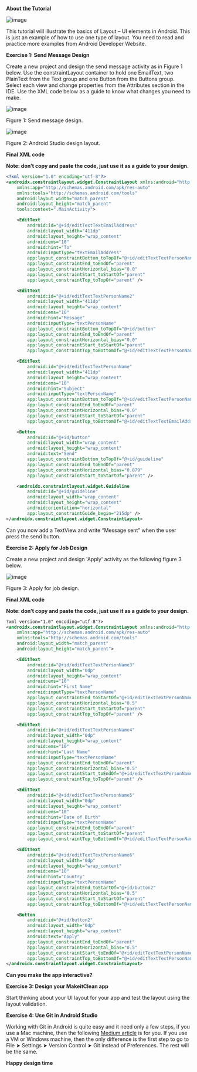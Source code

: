 **About the Tutorial**

![image](uploads/ff971689644c8b4dcbb0f7d1aeb6be01/image.png)

 
This tutorial will illustrate the basics of Layout – UI elements in Android. This is just an example of how to use one type of layout. You need to read and practice more examples from Android Developer Website.
 

**Exercise 1: Send Message Design**

Create a new project and design the send message activity as in Figure 1 below. Use the constraintLayout container to hold one EmailText, two PlainText from the Text group and one Button from the Buttons group. Select each view and change properties from the Attributes section in the IDE. Use the XML code below as a guide to know what changes you need to make. 
 
![image](uploads/940f012f4c0c25900c2e1d7c66831827/image.png)

Figure 1: Send message design.

![image](uploads/7feb9c5f7e0eaace9769e6e57c67d748/image.png)

Figure 2: Android Studio design layout.


**Final XML code**

__**Note: don’t copy and paste the code, just use it as a guide to your design.**__

```xml
<?xml version="1.0" encoding="utf-8"?>
<androidx.constraintlayout.widget.ConstraintLayout xmlns:android="http://schemas.android.com/apk/res/android"
    xmlns:app="http://schemas.android.com/apk/res-auto"
    xmlns:tools="http://schemas.android.com/tools"
    android:layout_width="match_parent"
    android:layout_height="match_parent"
    tools:context=".MainActivity">

    <EditText
        android:id="@+id/editTextTextEmailAddress"
        android:layout_width="411dp"
        android:layout_height="wrap_content"
        android:ems="10"
        android:hint="To"
        android:inputType="textEmailAddress"
        app:layout_constraintBottom_toTopOf="@+id/editTextTextPersonName"
        app:layout_constraintEnd_toEndOf="parent"
        app:layout_constraintHorizontal_bias="0.0"
        app:layout_constraintStart_toStartOf="parent"
        app:layout_constraintTop_toTopOf="parent" />

    <EditText
        android:id="@+id/editTextTextPersonName2"
        android:layout_width="411dp"
        android:layout_height="wrap_content"
        android:ems="10"
        android:hint="Message"
        android:inputType="textPersonName"
        app:layout_constraintBottom_toTopOf="@+id/button"
        app:layout_constraintEnd_toEndOf="parent"
        app:layout_constraintHorizontal_bias="0.0"
        app:layout_constraintStart_toStartOf="parent"
        app:layout_constraintTop_toBottomOf="@+id/editTextTextPersonName" />

    <EditText
        android:id="@+id/editTextTextPersonName"
        android:layout_width="411dp"
        android:layout_height="wrap_content"
        android:ems="10"
        android:hint="Subject"
        android:inputType="textPersonName"
        app:layout_constraintBottom_toTopOf="@+id/editTextTextPersonName2"
        app:layout_constraintEnd_toEndOf="parent"
        app:layout_constraintHorizontal_bias="0.0"
        app:layout_constraintStart_toStartOf="parent"
        app:layout_constraintTop_toBottomOf="@+id/editTextTextEmailAddress" />

    <Button
        android:id="@+id/button"
        android:layout_width="wrap_content"
        android:layout_height="wrap_content"
        android:text="Send"
        app:layout_constraintBottom_toTopOf="@+id/guideline"
        app:layout_constraintEnd_toEndOf="parent"
        app:layout_constraintHorizontal_bias="0.879"
        app:layout_constraintStart_toStartOf="parent" />

    <androidx.constraintlayout.widget.Guideline
        android:id="@+id/guideline"
        android:layout_width="wrap_content"
        android:layout_height="wrap_content"
        android:orientation="horizontal"
        app:layout_constraintGuide_begin="215dp" />
</androidx.constraintlayout.widget.ConstraintLayout>
```
Can you now add a TextView and write “Message sent” when the user press the send button.

**Exercise 2: Apply for Job Design**

Create a new project and design 'Apply' activity as the following figure 3 below. 


![image](uploads/be2f12f38a16dd62277ab86db74eabaf/image.png)

Figure 3: Apply for job design.

**Final XML code** 

**Note: don’t copy and paste the code, just use it as a guide to your design.**  

```xml
?xml version="1.0" encoding="utf-8"?>
<androidx.constraintlayout.widget.ConstraintLayout xmlns:android="http://schemas.android.com/apk/res/android"
    xmlns:app="http://schemas.android.com/apk/res-auto"
    xmlns:tools="http://schemas.android.com/tools"
    android:layout_width="match_parent"
    android:layout_height="match_parent">

    <EditText
        android:id="@+id/editTextTextPersonName3"
        android:layout_width="0dp"
        android:layout_height="wrap_content"
        android:ems="10"
        android:hint="First Name"
        android:inputType="textPersonName"
        app:layout_constraintEnd_toStartOf="@+id/editTextTextPersonName4"
        app:layout_constraintHorizontal_bias="0.5"
        app:layout_constraintStart_toStartOf="parent"
        app:layout_constraintTop_toTopOf="parent" />

    <EditText
        android:id="@+id/editTextTextPersonName4"
        android:layout_width="0dp"
        android:layout_height="wrap_content"
        android:ems="10"
        android:hint="Last Name"
        android:inputType="textPersonName"
        app:layout_constraintEnd_toEndOf="parent"
        app:layout_constraintHorizontal_bias="0.5"
        app:layout_constraintStart_toEndOf="@+id/editTextTextPersonName3"
        app:layout_constraintTop_toTopOf="parent" />

    <EditText
        android:id="@+id/editTextTextPersonName5"
        android:layout_width="0dp"
        android:layout_height="wrap_content"
        android:ems="10"
        android:hint="Date of Birth"
        android:inputType="textPersonName"
        app:layout_constraintEnd_toEndOf="parent"
        app:layout_constraintStart_toStartOf="parent"
        app:layout_constraintTop_toBottomOf="@+id/editTextTextPersonName3" />

    <EditText
        android:id="@+id/editTextTextPersonName6"
        android:layout_width="0dp"
        android:layout_height="wrap_content"
        android:ems="10"
        android:hint="Country"
        android:inputType="textPersonName"
        app:layout_constraintEnd_toStartOf="@+id/button2"
        app:layout_constraintHorizontal_bias="0.5"
        app:layout_constraintStart_toStartOf="parent"
        app:layout_constraintTop_toBottomOf="@+id/editTextTextPersonName5" />

    <Button
        android:id="@+id/button2"
        android:layout_width="0dp"
        android:layout_height="wrap_content"
        android:text="Apply"
        app:layout_constraintEnd_toEndOf="parent"
        app:layout_constraintHorizontal_bias="0.5"
        app:layout_constraintStart_toEndOf="@+id/editTextTextPersonName6"
        app:layout_constraintTop_toBottomOf="@+id/editTextTextPersonName5" />
</androidx.constraintlayout.widget.ConstraintLayout>
```
**Can you make the app interactive?**


**Exercise 3: Design your MakeitClean app**

Start thinking about your UI layout for your app and test the layout using the layout validation.

**Exercise 4: Use Git in Android Studio**

Working with Git in Android is quite easy and it need only a few steps, if you use a Mac machine, then the following [Medium article](https://betterprogramming.pub/how-to-use-git-in-android-studio-part-1-a8a554006aad) is for you. If you use a VM or Windows machine, then the only difference is the first step to go to File ➤ Settings ➤ Version Control ➤ Git instead of Preferences. The rest will be the same.

**Happy design time**
